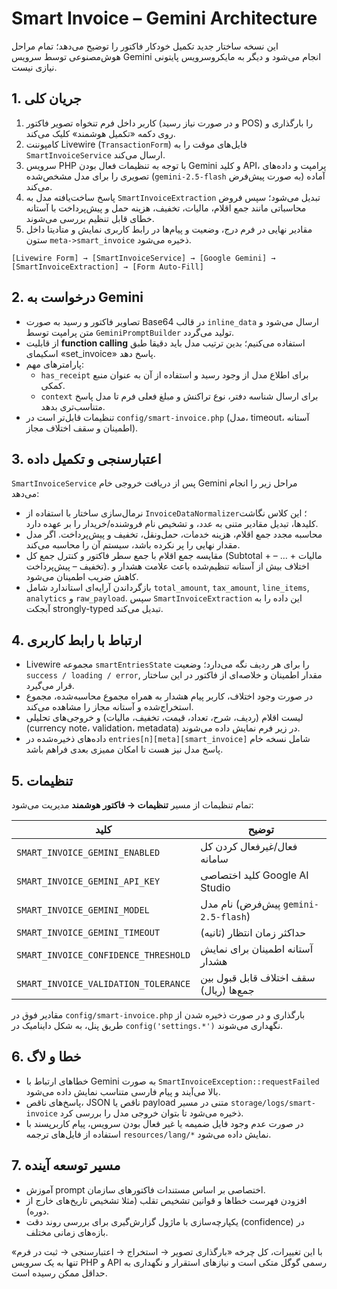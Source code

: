 # Smart Invoice – Gemini Architecture

این نسخه ساختار جدید تکمیل خودکار فاکتور را توضیح می‌دهد؛ تمام مراحل هوش‌مصنوعی توسط سرویس Gemini انجام می‌شود و دیگر به مایکروسرویس پایتونی نیازی نیست.

## 1. جریان کلی

1. کاربر داخل فرم تنخواه تصویر فاکتور (و در صورت نیاز رسید POS) را بارگذاری و روی دکمه «تکمیل هوشمند» کلیک می‌کند.
2. کامپوننت Livewire (`TransactionForm`) فایل‌های موقت را به `SmartInvoiceService` ارسال می‌کند.
3. سرویس PHP با توجه به تنظیمات فعال بودن Gemini و کلید API، پرامپت و داده‌های تصویری را برای مدل مشخص‌شده (`gemini-2.5-flash` به صورت پیش‌فرض) آماده می‌کند.
4. پاسخ ساخت‌یافته مدل به `SmartInvoiceExtraction` تبدیل می‌شود؛ سپس فروض محاسباتی مانند جمع اقلام، مالیات، تخفیف، هزینه حمل و پیش‌پرداخت با آستانه خطای قابل تنظیم بررسی می‌شوند.
5. مقادیر نهایی در فرم درج، وضعیت و پیام‌ها در رابط کاربری نمایش و متادیتا داخل ستون `meta->smart_invoice` ذخیره می‌شود.

```
[Livewire Form] → [SmartInvoiceService] → [Google Gemini] → [SmartInvoiceExtraction] → [Form Auto-Fill]
```

## 2. درخواست به Gemini

- تصاویر فاکتور و رسید به صورت Base64 در قالب `inline_data` ارسال می‌شود و متن پرامپت توسط `GeminiPromptBuilder` تولید می‌گردد.
- از قابلیت **function calling** استفاده می‌کنیم؛ بدین ترتیب مدل باید دقیقا طبق اسکیمای «set_invoice» پاسخ دهد.
- پارامترهای مهم:
  - `has_receipt` برای اطلاع مدل از وجود رسید و استفاده از آن به عنوان منبع کمکی.
  - `context` برای ارسال شناسه دفتر، نوع تراکنش و مبلغ فعلی فرم تا مدل پاسخ متناسب‌تری بدهد.
- تنظیمات قابل‌تر است در `config/smart-invoice.php` (مدل، timeout، آستانه اطمینان و سقف اختلاف مجاز).

## 3. اعتبارسنجی و تکمیل داده

`SmartInvoiceService` پس از دریافت خروجی خام Gemini مراحل زیر را انجام می‌دهد:

- نرمال‌سازی ساختار با استفاده از `InvoiceDataNormalizer`؛ این کلاس نگاشت کلید‌ها، تبدیل مقادیر متنی به عدد، و تشخیص نام فروشنده/خریدار را بر عهده دارد.
- محاسبه مجدد جمع اقلام، هزینه خدمات، حمل‌ونقل، تخفیف و پیش‌پرداخت. اگر مدل مقدار نهایی را پر نکرده باشد، سیستم آن را محاسبه می‌کند.
- مقایسه جمع اقلام با جمع سطر فاکتور و کنترل جمع کل (Subtotal + مالیات + … – تخفیف – پیش‌پرداخت). اختلاف بیش از آستانه تنظیم‌شده باعث علامت هشدار و کاهش ضریب اطمینان می‌شود.
- بازگرداندن آرایه‌ای استاندارد شامل `total_amount`, `tax_amount`, `line_items`, `analytics` و `raw_payload`. سپس `SmartInvoiceExtraction` این داده را به آبجکت strongly-typed تبدیل می‌کند.

## 4. ارتباط با رابط کاربری

- Livewire مجموعه `smartEntriesState` را برای هر ردیف نگه می‌دارد؛ وضعیت `success / loading / error`, مقدار اطمینان و خلاصه‌ای از فاکتور در این ساختار قرار می‌گیرد.
- در صورت وجود اختلاف، کاربر پیام هشدار به همراه مجموع محاسبه‌شده، مجموع استخراج‌شده و آستانه مجاز را مشاهده می‌کند.
- لیست اقلام (ردیف، شرح، تعداد، قیمت، تخفیف، مالیات) و خروجی‌های تحلیلی (currency note، validation، metadata) در زیر فرم نمایش داده می‌شوند.
- داده‌های ذخیره‌شده در `entries[n][meta][smart_invoice]` شامل نسخه خام پاسخ مدل نیز هست تا امکان ممیزی بعدی فراهم باشد.

## 5. تنظیمات

تمام تنظیمات از مسیر **تنظیمات → فاکتور هوشمند** مدیریت می‌شود:

| کلید | توضیح |
| --- | --- |
| `SMART_INVOICE_GEMINI_ENABLED` | فعال/غیرفعال کردن کل سامانه |
| `SMART_INVOICE_GEMINI_API_KEY` | کلید اختصاصی Google AI Studio |
| `SMART_INVOICE_GEMINI_MODEL` | نام مدل (پیش‌فرض `gemini-2.5-flash`) |
| `SMART_INVOICE_GEMINI_TIMEOUT` | حداکثر زمان انتظار (ثانیه) |
| `SMART_INVOICE_CONFIDENCE_THRESHOLD` | آستانه اطمینان برای نمایش هشدار |
| `SMART_INVOICE_VALIDATION_TOLERANCE` | سقف اختلاف قابل قبول بین جمع‌ها (ریال) |

مقادیر فوق در `config/smart-invoice.php` بارگذاری و در صورت ذخیره شدن از طریق پنل، به شکل داینامیک در `config('settings.*')` نگهداری می‌شوند.

## 6. خطا و لاگ

- خطاهای ارتباط با Gemini به صورت `SmartInvoiceException::requestFailed` بالا می‌آیند و پیام فارسی متناسب نمایش داده می‌شود.
- پاسخ‌های ناقص، JSON ناقص یا payload متنی در مسیر `storage/logs/smart-invoice` ذخیره می‌شود تا بتوان خروجی مدل را بررسی کرد.
- در صورت عدم وجود فایل ضمیمه یا غیر فعال بودن سرویس، پیام کاربرپسند با استفاده از فایل‌های ترجمه `resources/lang/*` نمایش داده می‌شود.

## 7. مسیر توسعه آینده

- آموزش prompt اختصاصی بر اساس مستندات فاکتورهای سازمان.
- افزودن فهرست خطاها و قوانین تشخیص تقلب (مثلا تشخیص تاریخ‌های خارج از دوره).
- یکپارچه‌سازی با ماژول گزارش‌گیری برای بررسی روند دقت (confidence) در بازه‌های زمانی مختلف.

با این تغییرات، کل چرخه «بارگذاری تصویر → استخراج → اعتبارسنجی → ثبت در فرم» تنها به یک سرویس PHP و API رسمی گوگل متکی است و نیازهای استقرار و نگهداری به حداقل ممکن رسیده است.
